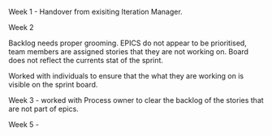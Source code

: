 Week 1 - Handover from exisiting Iteration Manager.

Week 2

Backlog needs proper grooming. EPICS do not appear to be prioritised, team members are assigned stories that they are not working on. Board does not reflect the currents stat of the sprint.

Worked with individuals to ensure that the what they are working on is visible on the sprint board.

Week 3 - worked with Process owner to clear the backlog of the stories that are not part of epics.

Week 5 -
